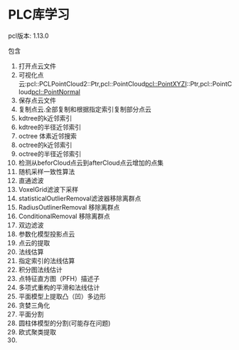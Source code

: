 
# PLC库学习

pcl版本: 1.13.0

包含

1. 打开点云文件
2. 可视化点云:pcl::PCLPointCloud2::Ptr,pcl::PointCloud<pcl::PointXYZI>::Ptr,pcl::PointCloud<pcl::PointNormal>
3. 保存点云文件
4. 复制点云.全部复制和根据指定索引复制部分点云
5. kdtree的k近邻索引
6. kdtree的半径近邻索引
7. octree 体素近邻搜索
8. octree的k近邻索引
9. octree的半径近邻索引
10. 检测从beforCloud点云到afterCloud点云增加的点集
11. 随机采样一致性算法
12. 直通滤波
13. VoxelGrid滤波下采样
14. statisticalOutlierRemoval滤波器移除离群点
15. RadiusOutlinerRemoval 移除离群点
16. ConditionalRemoval 移除离群点
17. 双边滤波
18. 参数化模型投影点云
19. 点云的提取
20. 法线估算
21. 指定索引的法线估算
22. 积分图法线估计
23. 点特征直方图（PFH）描述子
24. 多项式重构的平滑和法线估计
25. 平面模型上提取凸（凹）多边形
26. 贪婪三角化
27. 平面分割
28. 圆柱体模型的分割(可能存在问题)
29. 欧式聚类提取
30. 


